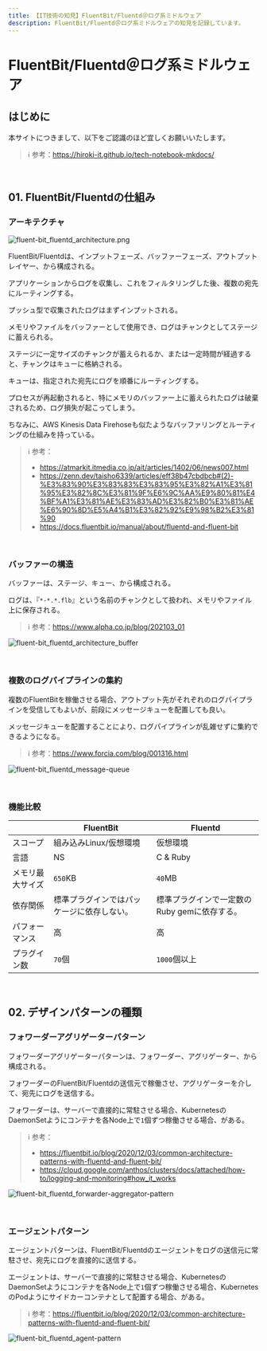 ```yaml
---
title: 【IT技術の知見】FluentBit/Fluentd＠ログ系ミドルウェア
description: FluentBit/Fluentd＠ログ系ミドルウェアの知見を記録しています。
---
```


# FluentBit/Fluentd＠ログ系ミドルウェア

## はじめに

本サイトにつきまして、以下をご認識のほど宜しくお願いいたします。



> ℹ️ 参考：https://hiroki-it.github.io/tech-notebook-mkdocs/

<br>

## 01. FluentBit/Fluentdの仕組み

### アーキテクチャ

![fluent-bit_fluentd_architecture.png](https://raw.githubusercontent.com/hiroki-it/tech-notebook/master/images/fluent-bit_fluentd_architecture.png)

FluentBit/Fluentdは、インプットフェーズ、バッファーフェーズ、アウトプットレイヤー、から構成される。

アプリケーションからログを収集し、これをフィルタリングした後、複数の宛先にルーティングする。

プッシュ型で収集されたログはまずインプットされる。

メモリやファイルをバッファーとして使用でき、ログはチャンクとしてステージに蓄えられる。

ステージに一定サイズのチャンクが蓄えられるか、または一定時間が経過すると、チャンクはキューに格納される。

キューは、指定された宛先にログを順番にルーティングする。

プロセスが再起動されると、特にメモリのバッファー上に蓄えられたログは破棄されるため、ログ損失が起こってしまう。

ちなみに、AWS Kinesis Data Firehoseも似たようなバッファリングとルーティングの仕組みを持っている。



> ℹ️ 参考：
>
> - https://atmarkit.itmedia.co.jp/ait/articles/1402/06/news007.html
> - https://zenn.dev/taisho6339/articles/eff38b47cbdbcb#(2)-%E3%83%90%E3%83%83%E3%83%95%E3%82%A1%E3%81%95%E3%82%8C%E3%81%9F%E6%9C%AA%E9%80%81%E4%BF%A1%E3%81%AE%E3%83%AD%E3%82%B0%E3%81%AE%E6%90%8D%E5%A4%B1%E3%82%92%E9%98%B2%E3%81%90
> - https://docs.fluentbit.io/manual/about/fluentd-and-fluent-bit

<br>

### バッファーの構造

バッファーは、ステージ、キュー、から構成される。

ログは、『```*-*.*.flb```』という名前のチャンクとして扱われ、メモリやファイル上に保存される。



> ℹ️ 参考：https://www.alpha.co.jp/blog/202103_01

![fluent-bit_fluentd_architecture_buffer](https://raw.githubusercontent.com/hiroki-it/tech-notebook/master/images/fluent-bit_fluentd_architecture_buffer.png)

<br>

### 複数のログパイプラインの集約

複数のFluentBitを稼働させる場合、アウトプット先がそれぞれのログパイプラインを受信してもよいが、前段にメッセージキューを配置しても良い。

メッセージキューを配置することにより、ログパイプラインが乱雑せずに集約できるようになる。



> ℹ️ 参考：https://www.forcia.com/blog/001316.html

![fluent-bit_fluentd_message-queue](https://raw.githubusercontent.com/hiroki-it/tech-notebook/master/images/fluent-bit_fluentd_message-queue.png)

<br>


### 機能比較

|            | FluentBit                 | Fluentd                           |
|------------|---------------------------|-----------------------------------|
| スコープ       | 組み込みLinux/仮想環境      | 仮想環境                          |
| 言語       | NS                        | C & Ruby                          |
| メモリ最大サイズ | ```650```KB               | ```40```MB                        |
| 依存関係   | 標準プラグインではパッケージに依存しない。 | 標準プラグインで一定数のRuby gemに依存する。 |
| パフォーマンス    | 高                        | 高                                |
| プラグイン数    | ```70```個                | ```1000```個以上                  |

<br>

## 02. デザインパターンの種類

### フォワーダーアグリゲーターパターン

フォワーダーアグリゲーターパターンは、フォワーダー、アグリゲーター、から構成される。

フォワーダーのFluentBit/Fluentdの送信元で稼働させ、アグリゲーターを介して、宛先にログを送信する。

フォワーダーは、サーバーで直接的に常駐させる場合、KubernetesのDaemonSetようにコンテナを各Node上で```1```個ずつ稼働させる場合、がある。



> ℹ️ 参考：
> 
> - https://fluentbit.io/blog/2020/12/03/common-architecture-patterns-with-fluentd-and-fluent-bit/
> - https://cloud.google.com/anthos/clusters/docs/attached/how-to/logging-and-monitoring#how_it_works

![fluent-bit_fluentd_forwarder-aggregator-pattern](https://raw.githubusercontent.com/hiroki-it/tech-notebook/master/images/fluent-bit_fluentd_forwarder-aggregator-pattern.png)

<br>

### エージェントパターン

エージェントパターンは、FluentBit/Fluentdのエージェントをログの送信元に常駐させ、宛先にログを直接的に送信する。

エージェントは、サーバーで直接的に常駐させる場合、KubernetesのDaemonSetようにコンテナを各Node上で```1```個ずつ稼働させる場合、KubernetesのPodようにサイドカーコンテナとして配置する場合、がある。



> ℹ️ 参考：https://fluentbit.io/blog/2020/12/03/common-architecture-patterns-with-fluentd-and-fluent-bit/

![fluent-bit_fluentd_agent-pattern](https://raw.githubusercontent.com/hiroki-it/tech-notebook/master/images/fluent-bit_fluentd_agent-pattern.png)

<br>

